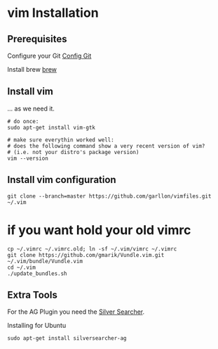 vim Installation
==
Prerequisites 
---

Configure your Git
[Config Git](https://git-scm.com/book/tr/v2/Customizing-Git-Git-Configuration)

Install brew
[brew](http://brew.sh/)

Install vim
---
... as we need it.

```
# do once:
sudo apt-get install vim-gtk

# make sure everythin worked well:
# does the following command show a very recent version of vim?
# (i.e. not your distro's package version)
vim --version
```

Install vim configuration
---

```
git clone --branch=master https://github.com/garllon/vimfiles.git ~/.vim
```
# if you want hold your old vimrc
```
cp ~/.vimrc ~/.vimrc.old; ln -sf ~/.vim/vimrc ~/.vimrc
git clone https://github.com/gmarik/Vundle.vim.git ~/.vim/bundle/Vundle.vim
cd ~/.vim
./update_bundles.sh
```

Extra Tools
---

For the AG Plugin you need the [Silver Searcher](https://github.com/ggreer/the_silver_searcher).

Installing for Ubuntu
```
sudo apt-get install silversearcher-ag
```
